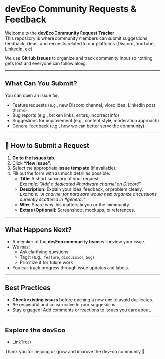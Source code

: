# devEco Community Requests & Feedback

Welcome to the **devEco Community Request Tracker**  
This repository is where community members can submit suggestions, feedback, ideas, and requests related to our platforms (Discord, YouTube, LinkedIn, etc).  

We use **GitHub Issues** to organize and track community input so nothing gets lost and everyone can follow along.

---

## What Can You Submit?
You can open an issue for:
- Feature requests (e.g., new Discord channel, video idea, LinkedIn post theme)
- Bug reports (e.g., broken links, errors, incorrect info)
- Suggestions for improvement (e.g., content style, moderation approach)
- General feedback (e.g., how we can better serve the community)

---

## 📝 How to Submit a Request

1. **Go to the [Issues tab](../../issues).**
2. Click **“New Issue”**.
3. Select the appropriate **issue template** (if available).
4. Fill out the form with as much detail as possible:
   - **Title**: A short summary of your request.  
     _Example: “Add a dedicated #hardware channel on Discord”_
   - **Description**: Explain your idea, feedback, or problem clearly.  
     _Example: “A channel for hardware would help organize discussions currently scattered in #general.”_
   - **Why**: Share why this matters to you or the community.  
   - **Extras (Optional)**: Screenshots, mockups, or references.

---

## What Happens Next?
- A member of the **devEco community team** will review your issue.
- We may:
  - Ask clarifying questions
  - Tag it (e.g., `feature`, `discussion`, `bug`)
  - Prioritize it for future work
- You can track progress through issue updates and labels.

---

## Best Practices
- **Check existing issues** before opening a new one to avoid duplicates.
- Be respectful and constructive in your suggestions.
- Stay engaged! Add comments or reactions to issues you care about.

---

## Explore the devEco
- [LinkTree](https://linktr.ee/thedeveco))  

Thank you for helping us grow and improve the devEco community 💙
